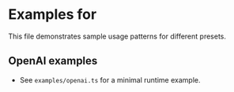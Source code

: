 # Examples for
This file demonstrates sample usage patterns for different presets.

## OpenAI examples
- See `examples/openai.ts` for a minimal runtime example.

